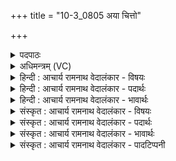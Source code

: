 +++
title = "10-3_0805 अया चित्तो"

+++
<details><summary>पदपाठः</summary>

अ꣣या꣢। चि꣣त्तः꣢। वि꣣पा꣢। अ꣣न꣡या꣢। ह꣡रिः꣢꣯। प꣣वस्व। धा꣡र꣢꣯या। यु꣡ज꣢꣯म्। वा꣡जे꣢꣯षु। चो꣣दय। ८०५।
</details>

<details><summary>अधिमन्त्रम् (VC)</summary>

- पवमानः सोमः
- भृगुर्वारुणिर्जमदग्निर्भार्गवो वा
- गायत्री
- षड्जः
</details>

<details><summary>हिन्दी : आचार्य रामनाथ वेदालंकार - विषयः</summary>

अगले मन्त्र में पुनः परमात्मा का विषय है।
</details>

<details><summary>हिन्दी : आचार्य रामनाथ वेदालंकार - पदार्थः</summary>

पदार्थान्वयभाषाः -  हे पवमान सोम ! हे पवित्रकर्त्ता परमात्मन् ! (विपा) मुझ मेधावी के द्वारा (चित्तः) जाने हुए (हरिः) दुःखों एवं पापों के हर्त्ता आप (अया) वेगवती (अनया) इस (धारया) आनन्द-धारा से (पवस्व) मुझ स्तोता को पवित्र कीजिए। (युजम्) अपने सखा मुझको (वाजेषु) जीवनसंग्रामों में (चोदय) विजय के लिए प्रेरित कीजिए ॥३॥
</details>

<details><summary>हिन्दी : आचार्य रामनाथ वेदालंकार - भावार्थः</summary>

भावार्थभाषाः -  स्तुति किया गया परमात्मा स्तोताओं को आनन्द-धाराओं से सींचकर,बल देकर देवासुरसंग्रामों में विजयी करता है ॥३॥
</details>

<details><summary>संस्कृत : आचार्य रामनाथ वेदालंकार - विषयः</summary>

अथ पुनः परमात्मविषयमाह।
</details>

<details><summary>संस्कृत : आचार्य रामनाथ वेदालंकार - पदार्थः</summary>

पदार्थान्वयभाषाः -  हे पवमान सोम ! हे पवित्रकर्त्तः परमात्मन् ! (विपा) मेधाविना मया।[विप इति मेधाविनामसु पठितम्। निघं० ३।१५।] (चित्तः) विज्ञातः, (हरिः) दुःखानां पापानां च हर्ता त्वम् (अया) अयया सवेगया।[अय गतौ,पचाद्यच्। स्त्रियाम् अया। ततस्तृतीयैकवचने ‘सुपां सुलुक्०’। अ० ७।१।३९ इति विभक्तेराकारादेशः।] (अनया) एतया पाविकया (धारया) आनन्दधारया (पवस्व) स्तोतारं मां पुनीहि। (युजम्) सखायं माम् (वाजेषु) जीवनसंग्रामेषु (चोदय) विजयाय प्रेरय ॥३॥
</details>

<details><summary>संस्कृत : आचार्य रामनाथ वेदालंकार - भावार्थः</summary>

भावार्थभाषाः -  स्तुतः परमात्मा स्तोतॄनानन्दधारया संसिच्य बलं प्रदाय देवासुरसंग्रामेषु विजयिनं कुरुते ॥३॥
</details>

<details><summary>संस्कृत : आचार्य रामनाथ वेदालंकार - पादटिप्पनी</summary>

टिप्पणी:   १. ऋ० ९।६५।१२।
</details>
